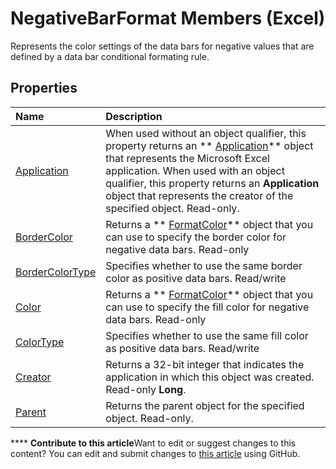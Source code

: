 
# NegativeBarFormat Members (Excel)
Represents the color settings of the data bars for negative values that are defined by a data bar conditional formating rule.

## Properties



|**Name**|**Description**|
|:-----|:-----|
| [Application](12a8b047-9840-381d-8614-37967470118f.md)|When used without an object qualifier, this property returns an  ** [Application](19b73597-5cf9-4f56-8227-b5211f657f6f.md)** object that represents the Microsoft Excel application. When used with an object qualifier, this property returns an **Application** object that represents the creator of the specified object. Read-only.|
| [BorderColor](debe910b-db4a-8e6c-b3c0-3d6eb61fb4a2.md)| Returns a ** [FormatColor](b7818b27-8790-ef52-c24e-8edbdcf979f2.md)** object that you can use to specify the border color for negative data bars. Read-only|
| [BorderColorType](014d8bc9-6c9d-df2d-2152-09f206400388.md)| Specifies whether to use the same border color as positive data bars. Read/write|
| [Color](53f6ee3b-af89-d039-1a67-0db2960afe93.md)| Returns a ** [FormatColor](b7818b27-8790-ef52-c24e-8edbdcf979f2.md)** object that you can use to specify the fill color for negative data bars. Read-only|
| [ColorType](01485eab-0aa3-278e-2976-02e0d0757a4f.md)| Specifies whether to use the same fill color as positive data bars. Read/write|
| [Creator](64658149-191d-18b6-ca51-2fc23f7ab09f.md)|Returns a 32-bit integer that indicates the application in which this object was created. Read-only  **Long**.|
| [Parent](ef03c59d-0ee2-37e3-37c0-c48f44539e21.md)|Returns the parent object for the specified object. Read-only.|

****   **Contribute to this article**Want to edit or suggest changes to this content? You can edit and submit changes to  [this article](https://github.com/jhershey00/VBA_Excel_Test/OpenXMLCon/articles/4c26bd77-17a6-453d-75d0-ac83066fab5b.md) using GitHub.

